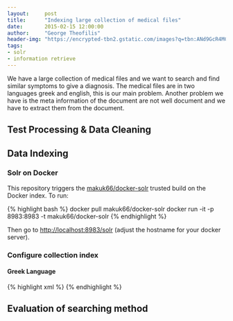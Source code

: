 ```yaml
---
layout:     post
title:      "Indexing large collection of medical files"
date:       2015-02-15 12:00:00
author:     "George Theofilis"
header-img: "https://encrypted-tbn2.gstatic.com/images?q=tbn:ANd9GcR4MCX44uPRhcamIuBFE50vzS4zwTZvX6Bm6To2grw1NIkPC-to"
tags:
- solr
- information retrieve
---
```


We have a large collection of medical files and we want to search and find similar symptoms to give a diagnosis. The medical files are in
two languages greek and english, this is our main problem. Another problem we have is the meta information of the document are not well
document and we have to extract them from the document.

## Test Processing & Data Cleaning

## Data Indexing

### Solr on Docker

This repository triggers the [makuk66/docker-solr](https://index.docker.io/u/makuk66/docker-solr/) trusted build on the Docker index. To run:

{% highlight bash %}
docker pull makuk66/docker-solr
docker run -it -p 8983:8983 -t makuk66/docker-solr
{% endhighlight %}

Then go to [http://localhost:8983/solr](http://localhost:8983/solr) (adjust the hostname for your docker server).

### Configure collection index

#### Greek Language

{% highlight xml %}
<filter class="solr.GreekLowerCaseFilterFactory"/>
<filter class="solr.GreekStemFilterFactory"/>
{% endhighlight %}

## Evaluation of searching method
